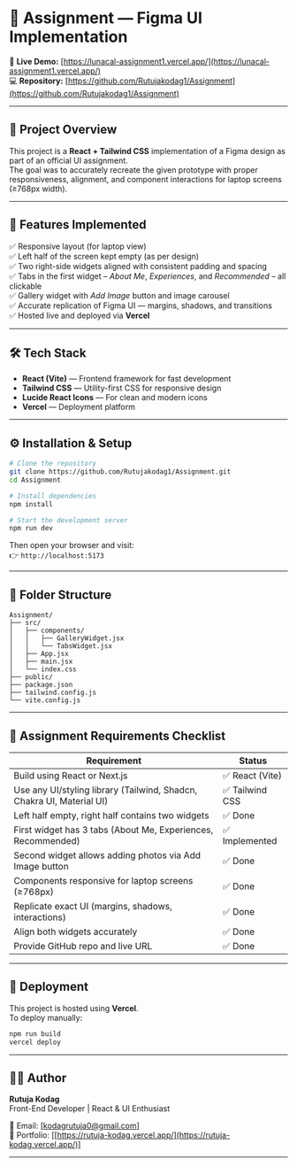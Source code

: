 # 🎨 Assignment — Figma UI Implementation

🔗 **Live Demo:** [https://lunacal-assignment1.vercel.app/](https://lunacal-assignment1.vercel.app/)  
💻 **Repository:** [https://github.com/Rutujakodag1/Assignment](https://github.com/Rutujakodag1/Assignment)

---

## 📘 Project Overview
This project is a **React + Tailwind CSS** implementation of a Figma design as part of an official UI assignment.  
The goal was to accurately recreate the given prototype with proper responsiveness, alignment, and component interactions for laptop screens (≥768px width).

---

## 🧠 Features Implemented
✅ Responsive layout (for laptop view)  
✅ Left half of the screen kept empty (as per design)  
✅ Two right-side widgets aligned with consistent padding and spacing  
✅ Tabs in the first widget – *About Me*, *Experiences*, and *Recommended* – all clickable  
✅ Gallery widget with *Add Image* button and image carousel  
✅ Accurate replication of Figma UI — margins, shadows, and transitions  
✅ Hosted live and deployed via **Vercel**

---

## 🛠️ Tech Stack
- **React (Vite)** — Frontend framework for fast development  
- **Tailwind CSS** — Utility-first CSS for responsive design  
- **Lucide React Icons** — For clean and modern icons  
- **Vercel** — Deployment platform  

---

## ⚙️ Installation & Setup

```bash
# Clone the repository
git clone https://github.com/Rutujakodag1/Assignment.git
cd Assignment

# Install dependencies
npm install

# Start the development server
npm run dev
```

Then open your browser and visit:  
👉 `http://localhost:5173`

---

## 📁 Folder Structure

```
Assignment/
├── src/
│   ├── components/
│   │   ├── GalleryWidget.jsx
│   │   └── TabsWidget.jsx
│   ├── App.jsx
│   ├── main.jsx
│   └── index.css
├── public/
├── package.json
├── tailwind.config.js
└── vite.config.js
```

---

## 🧾 Assignment Requirements Checklist

| Requirement | Status |
|--------------|---------|
| Build using React or Next.js | ✅ React (Vite) |
| Use any UI/styling library (Tailwind, Shadcn, Chakra UI, Material UI) | ✅ Tailwind CSS |
| Left half empty, right half contains two widgets | ✅ Done |
| First widget has 3 tabs (About Me, Experiences, Recommended) | ✅ Implemented |
| Second widget allows adding photos via Add Image button | ✅ Done |
| Components responsive for laptop screens (≥768px) | ✅ Done |
| Replicate exact UI (margins, shadows, interactions) | ✅ Done |
| Align both widgets accurately | ✅ Done |
| Provide GitHub repo and live URL | ✅ Done |

---

## 🚀 Deployment
This project is hosted using **Vercel**.  
To deploy manually:

```bash
npm run build
vercel deploy
```

---

## 👩‍💻 Author
**Rutuja Kodag**  
Front-End Developer | React & UI Enthusiast  

📧 Email: [kodagrutuja0@gmail.com]  
🔗 Portfolio: [[https://rutuja-kodag.vercel.app/](https://rutuja-kodag.vercel.app/)]

---
